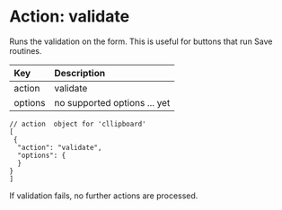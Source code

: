 # Action: validate

Runs the validation on the form. This is useful for buttons that run Save routines.

| Key | Description |
| :--- | :--- |
| action | validate |
| options | no supported options ... yet |

```
// action  object for 'cllipboard'
[
 {
  "action": "validate",
  "options": {
  }
}
]
```

If validation fails, no further actions are processed.

